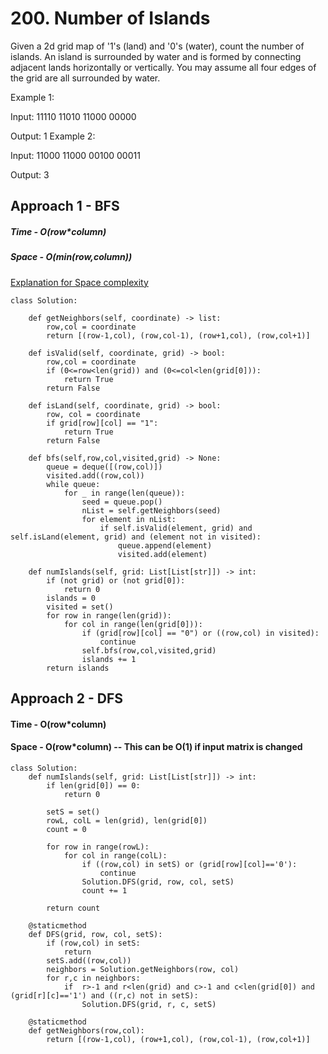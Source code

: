 # 200. Number of Islands

Given a 2d grid map of '1's (land) and '0's (water), count the number of islands. An island is surrounded by water and is formed by connecting adjacent lands horizontally or vertically. You may assume all four edges of the grid are all surrounded by water.

Example 1:

Input:
11110
11010
11000
00000

Output: 1
Example 2:

Input:
11000
11000
00100
00011

Output: 3



## Approach 1 - BFS

##### Time - O(row*column)
##### Space - O(min(row,column)) 
[Explanation for Space complexity](https://imgur.com/gallery/M58OKvB)
```
class Solution:
    
    def getNeighbors(self, coordinate) -> list:
        row,col = coordinate
        return [(row-1,col), (row,col-1), (row+1,col), (row,col+1)]
    
    def isValid(self, coordinate, grid) -> bool:
        row,col = coordinate
        if (0<=row<len(grid)) and (0<=col<len(grid[0])):
            return True
        return False
    
    def isLand(self, coordinate, grid) -> bool:
        row, col = coordinate
        if grid[row][col] == "1":
            return True
        return False
    
    def bfs(self,row,col,visited,grid) -> None:
        queue = deque([(row,col)])
        visited.add((row,col))
        while queue:
            for _ in range(len(queue)):
                seed = queue.pop()
                nList = self.getNeighbors(seed)
                for element in nList:
                    if self.isValid(element, grid) and self.isLand(element, grid) and (element not in visited):
                        queue.append(element)
                        visited.add(element)
    
    def numIslands(self, grid: List[List[str]]) -> int:
        if (not grid) or (not grid[0]):
            return 0
        islands = 0
        visited = set()
        for row in range(len(grid)):
            for col in range(len(grid[0])):
                if (grid[row][col] == "0") or ((row,col) in visited):
                    continue
                self.bfs(row,col,visited,grid)
                islands += 1
        return islands
```    
   
## Approach 2 - DFS

#### Time - O(row*column)
#### Space - O(row*column) -- This can be O(1) if input matrix is changed 

```
class Solution:
    def numIslands(self, grid: List[List[str]]) -> int:
        if len(grid[0]) == 0:
            return 0
        
        setS = set()
        rowL, colL = len(grid), len(grid[0])
        count = 0
        
        for row in range(rowL):
            for col in range(colL):
                if ((row,col) in setS) or (grid[row][col]=='0'):
                    continue
                Solution.DFS(grid, row, col, setS)
                count += 1
        
        return count
                
    @staticmethod
    def DFS(grid, row, col, setS):
        if (row,col) in setS:
            return
        setS.add((row,col))
        neighbors = Solution.getNeighbors(row, col)
        for r,c in neighbors:
            if  r>-1 and r<len(grid) and c>-1 and c<len(grid[0]) and (grid[r][c]=='1') and ((r,c) not in setS):
                Solution.DFS(grid, r, c, setS)

    @staticmethod
    def getNeighbors(row,col):
        return [(row-1,col), (row+1,col), (row,col-1), (row,col+1)]
 ```
